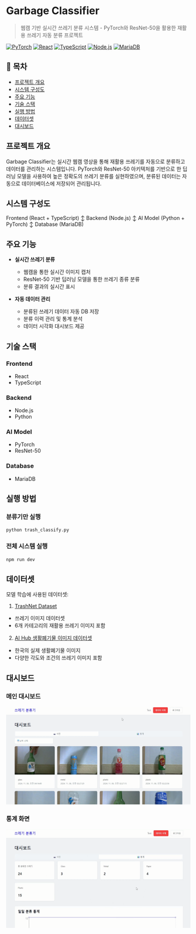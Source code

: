 # Garbage Classifier

> 웹캠 기반 실시간 쓰레기 분류 시스템 - PyTorch와 ResNet-50을 활용한 재활용 쓰레기 자동 분류 프로젝트

[![PyTorch](https://img.shields.io/badge/PyTorch-EE4C2C?style=flat-square&logo=PyTorch&logoColor=white)]()
[![React](https://img.shields.io/badge/React-61DAFB?style=flat-square&logo=React&logoColor=black)]()
[![TypeScript](https://img.shields.io/badge/TypeScript-3178C6?style=flat-square&logo=TypeScript&logoColor=white)]()
[![Node.js](https://img.shields.io/badge/Node.js-339933?style=flat-square&logo=Node.js&logoColor=white)]()
[![MariaDB](https://img.shields.io/badge/MariaDB-003545?style=flat-square&logo=MariaDB&logoColor=white)]()

## 📝 목차
- [프로젝트 개요](#프로젝트-개요)
- [시스템 구성도](#시스템-구성도)
- [주요 기능](#주요-기능)
- [기술 스택](#기술-스택)
- [실행 방법](#실행-방법)
- [데이터셋](#데이터셋)
- [대시보드](#대시보드)

## 프로젝트 개요
Garbage Classifier는 실시간 웹캠 영상을 통해 재활용 쓰레기를 자동으로 분류하고 데이터를 관리하는 시스템입니다. PyTorch와 ResNet-50 아키텍처를 기반으로 한 딥러닝 모델을 사용하여 높은 정확도의 쓰레기 분류를 실현하였으며, 분류된 데이터는 자동으로 데이터베이스에 저장되어 관리됩니다.

## 시스템 구성도
Frontend (React + TypeScript)
↕
Backend (Node.js)
↕
AI Model (Python + PyTorch)
↕
Database (MariaDB)

## 주요 기능
- **실시간 쓰레기 분류**
  - 웹캠을 통한 실시간 이미지 캡처
  - ResNet-50 기반 딥러닝 모델을 통한 쓰레기 종류 분류
  - 분류 결과의 실시간 표시

- **자동 데이터 관리**
  - 분류된 쓰레기 데이터 자동 DB 저장
  - 분류 이력 관리 및 통계 분석
  - 데이터 시각화 대시보드 제공

## 기술 스택
### Frontend
- React
- TypeScript

### Backend
- Node.js
- Python

### AI Model
- PyTorch
- ResNet-50

### Database
- MariaDB

## 실행 방법
### 분류기만 실행
```bash
python trash_classify.py
```
### 전체 시스템 실행
```bash
npm run dev
```

## 데이터셋
모델 학습에 사용된 데이터셋:
1. [TrashNet Dataset](https://huggingface.co/datasets/garythung/trashnet)
  - 쓰레기 이미지 데이터셋
  - 6개 카테고리의 재활용 쓰레기 이미지 포함

2. [AI Hub 생활폐기물 이미지 데이터셋](https://aihub.or.kr/aihubdata/data/view.do?currMenu=115&topMenu=100&aihubDataSe=realm&dataSetSn=140)
  - 한국의 실제 생활폐기물 이미지
  - 다양한 각도와 조건의 쓰레기 이미지 포함

## 대시보드
### 메인 대시보드
![대시보드 메인](Images/Dashboard_photo.png)

### 통계 화면
![대시보드 통계](Images/Dashboard_stats.png)
